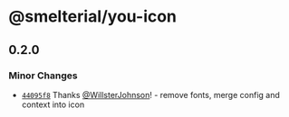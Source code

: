 # @smelterial/you-icon

## 0.2.0

### Minor Changes

- [`44095f8`](https://github.com/smelterial/Smelterial/commit/44095f8d6854e0474a97ac8b7ebff7687d81d53b) Thanks [@WillsterJohnson](https://github.com/WillsterJohnson)! - remove fonts, merge config and context into icon

